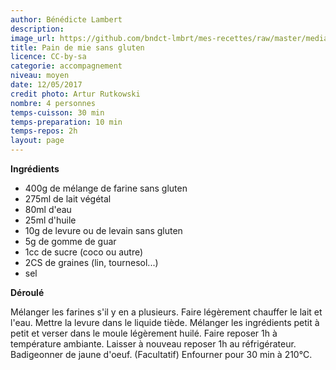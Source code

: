 ```yaml
---
author: Bénédicte Lambert
description: 
image_url: https://github.com/bndct-lmbrt/mes-recettes/raw/master/medias/pain-demi.jpg
title: Pain de mie sans gluten
licence: CC-by-sa
categorie: accompagnement
niveau: moyen
date: 12/05/2017
credit photo: Artur Rutkowski
nombre: 4 personnes
temps-cuisson: 30 min
temps-preparation: 10 min
temps-repos: 2h
layout: page
---
```



**Ingrédients**  
 
* 400g de mélange de farine sans gluten
* 275ml de lait végétal
* 80ml d'eau
* 25ml d'huile
* 10g de levure ou de levain sans gluten
* 5g de gomme de guar
* 1cc de sucre (coco ou autre)
* 2CS de graines (lin, tournesol...)
* sel


**Déroulé**

Mélanger les farines s'il y en a plusieurs.
Faire légèrement chauffer le lait et l'eau. 
Mettre la levure dans le liquide tiède.
Mélanger les ingrédients petit à petit et verser dans le moule légèrement huilé.
Faire reposer 1h à température ambiante.
Laisser à nouveau reposer 1h au réfrigérateur.
Badigeonner de jaune d'oeuf. (Facultatif)
Enfourner pour 30 min à 210°C.


